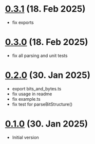 # [0.3.1](https://github.com/OpenFlightHub/mode-s-adsb-parser/compare/0.3.0...0.3.1) (18. Feb 2025)

* fix exports

# [0.3.0](https://github.com/OpenFlightHub/mode-s-adsb-parser/compare/0.2.0...0.3.0) (18. Feb 2025)

* fix all parsing and unit tests

# [0.2.0](https://github.com/OpenFlightHub/mode-s-adsb-parser/compare/0.1.0...0.2.0) (30. Jan 2025)

* export bits_and_bytes.ts
* fix usage in readme
* fix example.ts
* fix test for parseBitStructure()

# [0.1.0](https://github.com/OpenFlightHub/mode-s-adsb-parser/commit/de736fd3eee5936f1f9a6383a5710f77cec6f025) (30. Jan 2025)

* Initial version